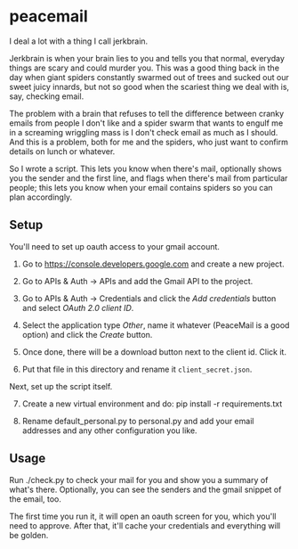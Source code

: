peacemail
============

I deal a lot with a thing I call jerkbrain. 

Jerkbrain is when your brain lies to you and tells you that normal, everyday things are scary and could murder you. This was a good thing back in the day when giant spiders constantly swarmed out of trees and sucked out our sweet juicy innards, but not so good when the scariest thing we deal with is, say, checking email.

The problem with a brain that refuses to tell the difference between cranky emails from people I don't like and a spider swarm that wants to engulf me in a screaming wriggling mass is I don't check email as much as I should. And this is a problem, both for me and the spiders, who just want to confirm details on lunch or whatever.

So I wrote a script. This lets you know when there's mail, optionally shows you the sender and the first line, and flags when there's mail from particular people; this lets you know when your email contains spiders so you can plan accordingly. 

Setup
------

You'll need to set up oauth access to your gmail account.

1. Go to https://console.developers.google.com and create a new project.

2. Go to APIs & Auth -> APIs and add the Gmail API to the project.

3. Go to APIs & Auth -> Credentials and click the *Add credentials* button and select *OAuth 2.0 client ID*.

4. Select the application type *Other*, name it whatever (PeaceMail is a good option) and click the *Create* button.

5. Once done, there will be a download button next to the client id. Click it.

6. Put that file in this directory and rename it `client_secret.json`.

Next, set up the script itself.

7. Create a new virtual environment and do: pip install -r requirements.txt

8. Rename default_personal.py to personal.py and add your email addresses and any other configuration you like.

Usage
------

Run ./check.py to check your mail for you and show you a summary of what's there. Optionally, you can see the senders and the gmail snippet of the email, too.

The first time you run it, it will open an oauth screen for you, which you'll need to approve. After that, it'll cache your credentials and everything will be golden.






